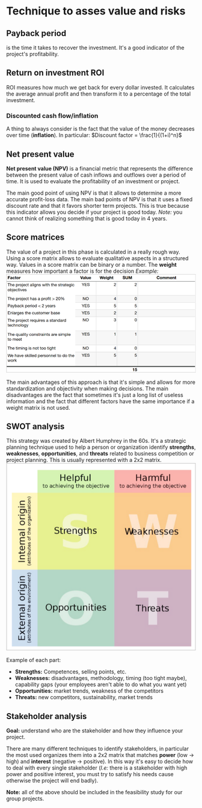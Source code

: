 # Technique to asses value and risks

## Payback period

is the time it takes to recover the investment. It's a good indicator of the project's profitability.

## Return on investment ROI

ROI measures how much we get back for every dollar invested. It calculates the average annual profit and then transform it to a percentage of the total investment.

### Discounted cash flow/inflation

A thing to always consider is the fact that the value of the money decreases over time (**inflation**). In particular: $Discount factor = \frac{1}{(1+i)^n}$

## Net present value

**Net present value (NPV)** is a financial metric that represents the difference between the present value of cash inflows and outflows over a period of time. It is used to evaluate the profitability of an investment or project.

The main good point of using NPV is that it allows to determine a more accurate profit-loss data. The main bad points of NPV is that it uses a fixed discount rate and that it favors shorter term projects. This is true because this indicator allows you decide if your project is good today. *Note:* you cannot think of realizing something that is good today in 4 years.

## Score matrices

The value of a project in this phase is calculated in a really rough way. Using a score matrix allows to evaluate qualitative aspects in a structured way. Values in a score matrix can be binary or a number. The **weight** measures how important a factor is for the decision
*Example:*  
![Score matrix](../Screenshots/score_matrix)

The main advantages of this approach is that it's simple and allows for more standardization and objectivity when making decisions. The main disadvantages are the fact that sometimes it's just a long list of useless information and the fact that different factors have the same importance if a weight matrix is not used.

## SWOT analysis

This strategy was created by Albert Humphrey in the 60s. It's a strategic planning technique used to help a person or organization identify **strengths**, **weaknesses**, **opportunities**, and **threats** related to business competition or project planning. This is usually represented with a 2x2 matrix.  
![SWOT analysis](../Screenshots/SWOT_matrix)

Example of each part:

- **Strengths:** Competences, selling points, etc.
- **Weaknesses:** disadvantages, methodology, timing (too tight maybe), capability gaps (your employees aren't able to do what you want yet)
- **Opportunities:** market trends, weakness of the competitors
- **Threats:** new competitors, sustainability, market trends

## Stakeholder analysis

**Goal:** understand who are the stakeholder and how they influence your project.

There are many different techniques to identify stakeholders, in particular the most used organizes them into a 2x2 matrix that matches **power** (low -> high) and **interest** (negative -> positive). In this way it's easy to decide how to deal with every single stakeholder (*I.e:* there is a stakeholder with high power and positive interest, you must try to satisfy his needs cause otherwise the project will end badly).

**Note:** all of the above should be included in the feasibility study for our group projects.
